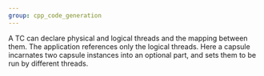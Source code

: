 ```yaml
---
group: cpp_code_generation
---
```

A TC can declare physical and logical threads and the mapping between them. The application references only the logical threads. Here a capsule incarnates two capsule instances into an optional part, and sets them to be run by different threads.